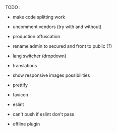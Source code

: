 TODO :

- make code splitting work
- uncomment vendors (try with and without)
- production offuscation
- rename admin to secured and front to public (?)
- lang switcher (dropdown)
- translations
- show responsive images possibilities
- prettify
- favicon

- eslint
- can't push if eslint don't pass

- offline plugin